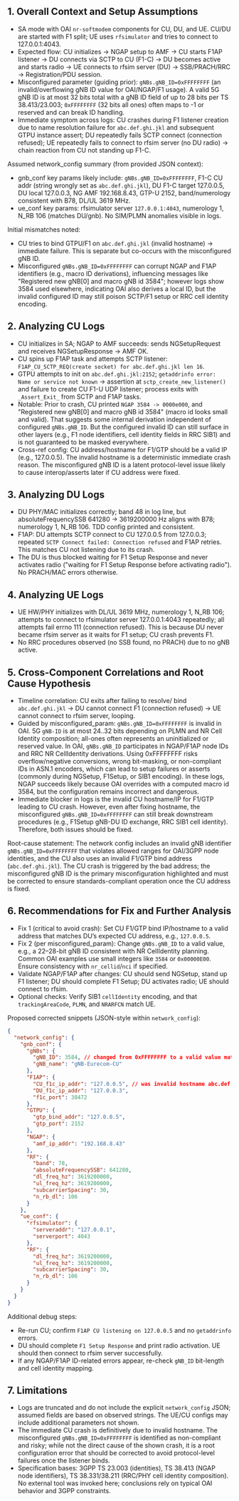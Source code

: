 ## 1. Overall Context and Setup Assumptions

- SA mode with OAI `nr-softmodem` components for CU, DU, and UE. CU/DU are started with F1 split; UE uses `rfsimulator` and tries to connect to 127.0.0.1:4043.
- Expected flow: CU initializes → NGAP setup to AMF → CU starts F1AP listener → DU connects via SCTP to CU (F1-C) → DU becomes active and starts radio → UE connects to rfsim server (DU) → SSB/PRACH/RRC → Registration/PDU session.
- Misconfigured parameter (guiding prior): `gNBs.gNB_ID=0xFFFFFFFF` (an invalid/overflowing gNB ID value for OAI/NGAP/F1 usage). A valid 5G gNB ID is at most 32 bits total with a gNB ID field of up to 28 bits per TS 38.413/23.003; `0xFFFFFFFF` (32 bits all ones) often maps to -1 or reserved and can break ID handling.
- Immediate symptom across logs: CU crashes during F1 listener creation due to name resolution failure for `abc.def.ghi.jkl` and subsequent GTPU instance assert; DU repeatedly fails SCTP connect (connection refused); UE repeatedly fails to connect to rfsim server (no DU radio) → chain reaction from CU not standing up F1-C.

Assumed network_config summary (from provided JSON context):
- gnb_conf key params likely include: `gNBs.gNB_ID=0xFFFFFFFF`, F1-C CU addr (string wrongly set as `abc.def.ghi.jkl`), DU F1-C target 127.0.0.5, DU local 127.0.0.3, NG AMF 192.168.8.43, GTP-U 2152, band/numerology consistent with B78, DL/UL 3619 MHz.
- ue_conf key params: rfsimulator server `127.0.0.1:4043`, numerology 1, N_RB 106 (matches DU/gnb). No SIM/PLMN anomalies visible in logs.

Initial mismatches noted:
- CU tries to bind GTPU/F1 on `abc.def.ghi.jkl` (invalid hostname) → immediate failure. This is separate but co-occurs with the misconfigured gNB ID.
- Misconfigured `gNBs.gNB_ID=0xFFFFFFFF` can corrupt NGAP and F1AP identifiers (e.g., macro ID derivations), influencing messages like "Registered new gNB[0] and macro gNB id 3584"; however logs show 3584 used elsewhere, indicating OAI also derives a local ID, but the invalid configured ID may still poison SCTP/F1 setup or RRC cell identity encoding.

## 2. Analyzing CU Logs

- CU initializes in SA; NGAP to AMF succeeds: sends NGSetupRequest and receives NGSetupResponse → AMF OK.
- CU spins up F1AP task and attempts SCTP listener: `F1AP_CU_SCTP_REQ(create socket) for abc.def.ghi.jkl len 16`.
- GTPU attempts to init on `abc.def.ghi.jkl:2152`; `getaddrinfo error: Name or service not known` → assertion at `sctp_create_new_listener()` and failure to create CU F1-U UDP listener; process exits with `_Assert_Exit_` from SCTP and F1AP tasks.
- Notable: Prior to crash, CU printed `NGAP 3584 -> 0000e000`, and "Registered new gNB[0] and macro gNB id 3584" (macro id looks small and valid). That suggests some internal derivation independent of configured `gNBs.gNB_ID`. But the configured invalid ID can still surface in other layers (e.g., F1 node identifiers, cell identity fields in RRC SIB1) and is not guaranteed to be masked everywhere.
- Cross-ref config: CU address/hostname for F1/GTP should be a valid IP (e.g., 127.0.0.5). The invalid hostname is a deterministic immediate crash reason. The misconfigured gNB ID is a latent protocol-level issue likely to cause interop/asserts later if CU address were fixed.

## 3. Analyzing DU Logs

- DU PHY/MAC initializes correctly; band 48 in log line, but absoluteFrequencySSB 641280 → 3619200000 Hz aligns with B78; numerology 1, N_RB 106. TDD config printed and consistent.
- F1AP: DU attempts SCTP connect to CU 127.0.0.5 from 127.0.0.3; repeated `SCTP Connect failed: Connection refused` and F1AP retries. This matches CU not listening due to its crash.
- The DU is thus blocked waiting for F1 Setup Response and never activates radio ("waiting for F1 Setup Response before activating radio"). No PRACH/MAC errors otherwise.

## 4. Analyzing UE Logs

- UE HW/PHY initializes with DL/UL 3619 MHz, numerology 1, N_RB 106; attempts to connect to rfsimulator server 127.0.0.1:4043 repeatedly; all attempts fail errno 111 (connection refused). This is because DU never became rfsim server as it waits for F1 setup; CU crash prevents F1.
- No RRC procedures observed (no SSB found, no PRACH) due to no gNB active.

## 5. Cross-Component Correlations and Root Cause Hypothesis

- Timeline correlation: CU exits after failing to resolve/ bind `abc.def.ghi.jkl` → DU cannot connect F1 (connection refused) → UE cannot connect to rfsim server, looping.
- Guided by misconfigured_param: `gNBs.gNB_ID=0xFFFFFFFF` is invalid in OAI. 5G `gNB-ID` is at most 24..32 bits depending on PLMN and NR Cell Identity composition; all-ones often represents an uninitialized or reserved value. In OAI, `gNBs.gNB_ID` participates in NGAP/F1AP node IDs and RRC NR CellIdentity derivations. Using 0xFFFFFFFF risks overflow/negative conversions, wrong bit-masking, or non-compliant IDs in ASN.1 encoders, which can lead to setup failures or asserts (commonly during NGSetup, F1Setup, or SIB1 encoding). In these logs, NGAP succeeds likely because OAI overrides with a computed macro id 3584, but the configuration remains incorrect and dangerous.
- Immediate blocker in logs is the invalid CU hostname/IP for F1/GTP leading to CU crash. However, even after fixing hostname, the misconfigured `gNBs.gNB_ID=0xFFFFFFFF` can still break downstream procedures (e.g., F1Setup gNB-DU ID exchange, RRC SIB1 cell identity). Therefore, both issues should be fixed.

Root-cause statement: The network config includes an invalid gNB identifier `gNBs.gNB_ID=0xFFFFFFFF` that violates allowed ranges for OAI/3GPP node identities, and the CU also uses an invalid F1/GTP bind address (`abc.def.ghi.jkl`). The CU crash is triggered by the bad address; the misconfigured gNB ID is the primary misconfiguration highlighted and must be corrected to ensure standards-compliant operation once the CU address is fixed.

## 6. Recommendations for Fix and Further Analysis

- Fix 1 (critical to avoid crash): Set CU F1/GTP bind IP/hostname to a valid address that matches DU’s expected CU address, e.g., `127.0.0.5`.
- Fix 2 (per misconfigured_param): Change `gNBs.gNB_ID` to a valid value, e.g., a 22–28-bit gNB ID consistent with NR CellIdentity planning. Common OAI examples use small integers like `3584` or `0x00000E00`. Ensure consistency with `nr_cellid`/`nci` if specified.
- Validate NGAP/F1AP after changes: CU should send NGSetup, stand up F1 listener; DU should complete F1 Setup; DU activates radio; UE should connect to rfsim.
- Optional checks: Verify SIB1 `cellIdentity` encoding, and that `trackingAreaCode`, `PLMN`, and `NRARFCN` match UE.

Proposed corrected snippets (JSON-style within `network_config`):

```json
{
  "network_config": {
    "gnb_conf": {
      "gNBs": {
        "gNB_ID": 3584, // changed from 0xFFFFFFFF to a valid value matching logs
        "gNB_name": "gNB-Eurecom-CU"
      },
      "F1AP": {
        "CU_f1c_ip_addr": "127.0.0.5", // was invalid hostname abc.def.ghi.jkl
        "DU_f1c_ip_addr": "127.0.0.3",
        "f1c_port": 38472
      },
      "GTPU": {
        "gtp_bind_addr": "127.0.0.5",
        "gtp_port": 2152
      },
      "NGAP": {
        "amf_ip_addr": "192.168.8.43"
      },
      "RF": {
        "band": 78,
        "absoluteFrequencySSB": 641280,
        "dl_freq_hz": 3619200000,
        "ul_freq_hz": 3619200000,
        "subcarrierSpacing": 30,
        "n_rb_dl": 106
      }
    },
    "ue_conf": {
      "rfsimulator": {
        "serveraddr": "127.0.0.1",
        "serverport": 4043
      },
      "RF": {
        "dl_freq_hz": 3619200000,
        "ul_freq_hz": 3619200000,
        "subcarrierSpacing": 30,
        "n_rb_dl": 106
      }
    }
  }
}
```

Additional debug steps:
- Re-run CU; confirm `F1AP CU listening on 127.0.0.5` and no `getaddrinfo` errors.
- DU should complete `F1 Setup Response` and print radio activation. UE should then connect to rfsim server successfully.
- If any NGAP/F1AP ID-related errors appear, re-check `gNB_ID` bit-length and cell identity mapping.

## 7. Limitations

- Logs are truncated and do not include the explicit `network_config` JSON; assumed fields are based on observed strings. The UE/CU configs may include additional parameters not shown.
- The immediate CU crash is definitively due to invalid hostname. The misconfigured `gNBs.gNB_ID=0xFFFFFFFF` is identified as non-compliant and risky; while not the direct cause of the shown crash, it is a root configuration error that should be corrected to avoid protocol-level failures once the listener binds.
- Specification bases: 3GPP TS 23.003 (identities), TS 38.413 (NGAP node identifiers), TS 38.331/38.211 (RRC/PHY cell identity composition). No external tool was invoked here; conclusions rely on typical OAI behavior and 3GPP constraints.
